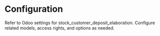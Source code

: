 # Configuration

Refer to Odoo settings for stock_customer_deposit_elaboration. Configure related models, access rights, and options as needed.
